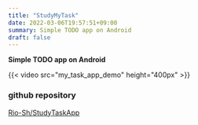 ```yaml
---
title: "StudyMyTask"
date: 2022-03-06T19:57:51+09:00
summary: Simple TODO app on Android
draft: false
---
```


**Simple TODO app on Android**

{{< video src="my_task_app_demo" height="400px" >}}

### github repository
[Rio-Sh/StudyTaskApp](https://github.com/Rio-Sh/StudyTaskApp)
